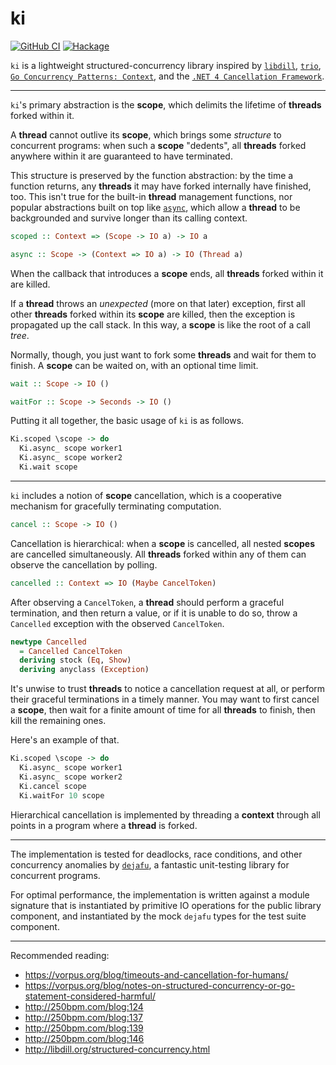# ki

[![GitHub CI](https://github.com/mitchellwrosen/ki/workflows/CI/badge.svg)](https://github.com/mitchellwrosen/ki/actions)
[![Hackage](https://img.shields.io/hackage/v/ki.svg?label=ki&logo=haskell)](https://hackage.haskell.org/package/ki-0/candidate)

`ki` is a lightweight structured-concurrency library inspired by
[`libdill`](http://libdill.org/), [`trio`](https://github.com/python-trio/trio),
[`Go Concurrency Patterns: Context`](https://blog.golang.org/context), and the
[`.NET 4 Cancellation Framework`](https://devblogs.microsoft.com/pfxteam/net-4-cancellation-framework/).

---

`ki`'s primary abstraction is the **scope**, which delimits the lifetime of **threads** forked within it.

A **thread** cannot outlive its **scope**, which brings some _structure_ to concurrent programs: when such a **scope**
"dedents", all **threads** forked anywhere within it are guaranteed to have terminated.

This structure is preserved by the function abstraction: by the time a function returns, any **threads** it may have
forked internally have finished, too. This isn't true for the built-in **thread** management functions, nor popular
abstractions built on top like [`async`](https://hackage.haskell.org/package/async), which allow a **thread** to be
backgrounded and survive longer than its calling context.

```haskell
scoped :: Context => (Scope -> IO a) -> IO a

async :: Scope -> (Context => IO a) -> IO (Thread a)
```

When the callback that introduces a **scope** ends, all **threads** forked within it are killed.

If a **thread** throws an _unexpected_ (more on that later) exception, first all other **threads** forked within its
**scope** are killed, then the exception is propagated up the call stack. In this way, a **scope** is like the root of a
call _tree_.

Normally, though, you just want to fork some **threads** and wait for them to finish. A **scope** can be waited on, with
an optional time limit.

```haskell
wait :: Scope -> IO ()

waitFor :: Scope -> Seconds -> IO ()
```

Putting it all together, the basic usage of `ki` is as follows.

```haskell
Ki.scoped \scope -> do
  Ki.async_ scope worker1
  Ki.async_ scope worker2
  Ki.wait scope
```

---

`ki` includes a notion of **scope** cancellation, which is a cooperative mechanism for gracefully terminating
computation.

```haskell
cancel :: Scope -> IO ()
```

Cancellation is hierarchical: when a **scope** is cancelled, all nested **scopes** are cancelled simultaneously. All
**threads** forked within any of them can observe the cancellation by polling.

```haskell
cancelled :: Context => IO (Maybe CancelToken)
```

After observing a `CancelToken`, a **thread** should perform a graceful termination, and then return a value, or if it
is unable to do so, throw a `Cancelled` exception with the observed `CancelToken`.

```haskell
newtype Cancelled
  = Cancelled CancelToken
  deriving stock (Eq, Show)
  deriving anyclass (Exception)
```

It's unwise to trust **threads** to notice a cancellation request at all, or perform their graceful terminations in a
timely manner. You may want to first cancel a **scope**, then wait for a finite amount of time for all **threads** to
finish, then kill the remaining ones.

Here's an example of that.

```haskell
Ki.scoped \scope -> do
  Ki.async_ scope worker1
  Ki.async_ scope worker2
  Ki.cancel scope
  Ki.waitFor 10 scope
```

Hierarchical cancellation is implemented by threading a **context** through all points in a program where a **thread**
is forked.

---

The implementation is tested for deadlocks, race conditions, and other concurrency anomalies by
[`dejafu`](http://hackage.haskell.org/package/dejafu), a fantastic unit-testing library for concurrent programs.

For optimal performance, the implementation is written against a module signature that is instantiated by primitive IO
operations for the public library component, and instantiated by the mock `dejafu` types for the test suite component.

---

Recommended reading:

  * https://vorpus.org/blog/timeouts-and-cancellation-for-humans/
  * https://vorpus.org/blog/notes-on-structured-concurrency-or-go-statement-considered-harmful/
  * http://250bpm.com/blog:124
  * http://250bpm.com/blog:137
  * http://250bpm.com/blog:139
  * http://250bpm.com/blog:146
  * http://libdill.org/structured-concurrency.html

